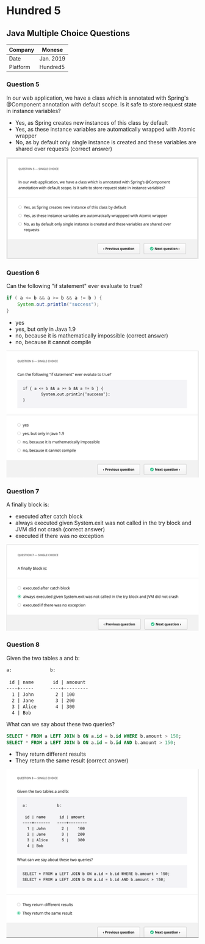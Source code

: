 # Hundred 5
## Java Multiple Choice Questions

Company| Monese
---|---
Date|Jan. 2019
Platform|Hundred5

### Question 5
In our web application, we have a class which is annotated with Spring's @Component annotation with default scope. Is it safe to store request state in instance variables?

* Yes, as Spring creates new instances of this class by default
* Yes, as these instance variables are automatically wrapped with Atomic wrapper
* No, as by default only single instance is created and these variables are shared over requests (correct answer)

![Question5](Question5.png)

### Question 6
Can the following "if statement" ever evaluate to true?
```java
if ( a <= b && a >= b && a != b ) {
    System.out.println("success");
}
```

* yes
* yes, but only in Java 1.9
* no, because it is mathematically impossible (correct answer)
* no, because it cannot compile

![Question6](Question6.png)

### Question 7
A finally block is:

* executed after catch block
* always executed given System.exit was not called in the try block and JVM did not crash (correct answer)
* executed if there was no exception

![Question7](Question7.png)

### Question 8
Given the two tables a and b:

```
a:              b:

 id | name       id | amoount
----+-----      ----+---------
  1 | John        2 | 100
  2 | Jane        3 | 200
  3 | Alice       4 | 300
  4 | Bob
```
What can we say about these two queries?
```sql
SELECT * FROM a LEFT JOIN b ON a.id = b.id WHERE b.amount > 150;
SELECT * FROM a LEFT JOIN b ON a.id = b.id AND b.amount > 150;
```

* They return different results
* They return the same result (correct answer)

![Question8](Question8.png)

